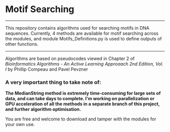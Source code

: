 # Motif Searching
***
This repository contains algorithms used for searching motifs in DNA sequences. Currently, 4 methods are available for motif searching across the modules, and module Motifs_Definitions.py is used to define outputs of other functions.
___
Algorithms are based on pseudocodes viewed in Chapter 2 of _Bioinformatics Algorithms - An Active Learning Approaach 2nd Edition, Vol. I_ by Phillip Compeau and Pavel Pevzner

### A very important thing to take note of:
**The MedianString method is extremely time-consuming for large sets of data, and can take days to complete. I'm working on parallelization or GPU acceleration of all the methods in a separate branch of this project, and further algorithm optimisation.**

You are free and welcome to download and tamper with the modules for your own use.